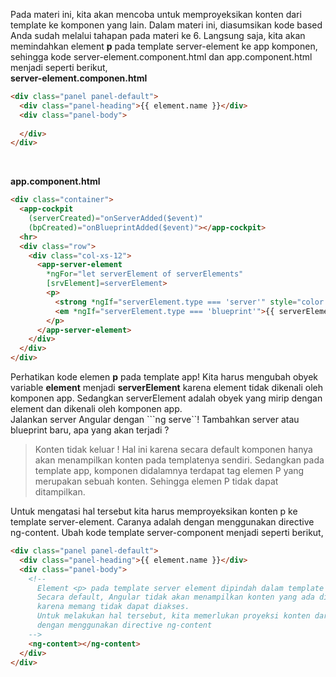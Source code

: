 Pada materi ini, kita akan mencoba untuk memproyeksikan konten dari template ke komponen yang lain. Dalam materi ini, diasumsikan kode based Anda sudah melalui tahapan pada materi ke 6. Langsung saja, kita akan memindahkan element **p** pada template server-element ke app komponen, sehingga kode server-element.component.html dan app.component.html menjadi seperti berikut,
<br/>
**server-element.componen.html**
```html
<div class="panel panel-default">
  <div class="panel-heading">{{ element.name }}</div>
  <div class="panel-body">
    
  </div>
</div>
```
<br/>

**app.component.html**

```html
<div class="container">
  <app-cockpit 
    (serverCreated)="onServerAdded($event)"
    (bpCreated)="onBlueprintAdded($event)"></app-cockpit>
  <hr>
  <div class="row">
    <div class="col-xs-12">
      <app-server-element 
        *ngFor="let serverElement of serverElements"
        [srvElement]=serverElement>
        <p>
          <strong *ngIf="serverElement.type === 'server'" style="color: red">{{ serverElement.content }}</strong>
          <em *ngIf="serverElement.type === 'blueprint'">{{ serverElement.content }}</em>
        </p>
      </app-server-element>
    </div>
  </div>
</div>
```
Perhatikan kode elemen **p** pada template app! Kita harus mengubah obyek variable **element** menjadi **serverElement** karena element tidak dikenali oleh komponen app. Sedangkan serverElement adalah obyek yang mirip dengan element dan dikenali oleh komponen app.
<br/>
Jalankan server Angular dengan ```ng serve``! Tambahkan server atau blueprint baru, apa yang akan terjadi ?
> Konten tidak keluar ! Hal ini karena secara default komponen hanya akan menampilkan konten pada templatenya sendiri. Sedangkan pada template app, komponen <app-server-element> didalamnya terdapat tag elemen P yang merupakan sebuah konten. Sehingga elemen P tidak dapat ditampilkan.

Untuk mengatasi hal tersebut kita harus memproyeksikan konten p ke template server-element. Caranya adalah dengan menggunakan directive ng-content. Ubah kode template server-component menjadi seperti berikut,
```html
<div class="panel panel-default">
  <div class="panel-heading">{{ element.name }}</div>
  <div class="panel-body">
    <!--
      Element <p> pada template server element dipindah dalam template app
      Secara default, Angular tidak akan menampilkan konten yang ada didalamnya,
      karena memang tidak dapat diakses.
      Untuk melakukan hal tersebut, kita memerlukan proyeksi konten dari app ke serve-element,
      dengan menggunakan directive ng-content
    -->
    <ng-content></ng-content>
  </div>
</div>
```